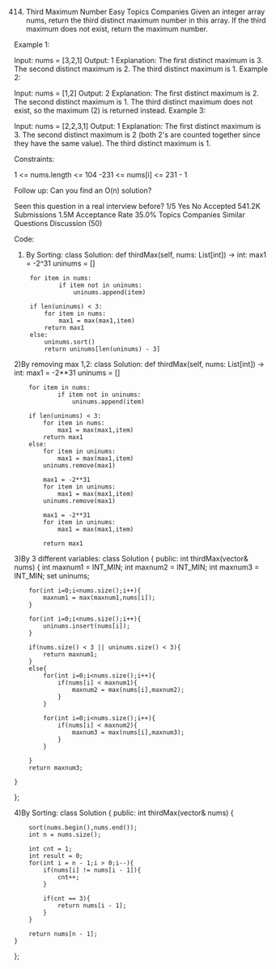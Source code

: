 414. Third Maximum Number
Easy
Topics
Companies
Given an integer array nums, return the third distinct maximum number in this array. If the third maximum does not exist, return the maximum number.

 

Example 1:

Input: nums = [3,2,1]
Output: 1
Explanation:
The first distinct maximum is 3.
The second distinct maximum is 2.
The third distinct maximum is 1.
Example 2:

Input: nums = [1,2]
Output: 2
Explanation:
The first distinct maximum is 2.
The second distinct maximum is 1.
The third distinct maximum does not exist, so the maximum (2) is returned instead.
Example 3:

Input: nums = [2,2,3,1]
Output: 1
Explanation:
The first distinct maximum is 3.
The second distinct maximum is 2 (both 2's are counted together since they have the same value).
The third distinct maximum is 1.
 

Constraints:

1 <= nums.length <= 104
-231 <= nums[i] <= 231 - 1
 

Follow up: Can you find an O(n) solution?

Seen this question in a real interview before?
1/5
Yes
No
Accepted
541.2K
Submissions
1.5M
Acceptance Rate
35.0%
Topics
Companies
Similar Questions
Discussion (50)

Code:
1) By Sorting:
class Solution:
    def thirdMax(self, nums: List[int]) -> int:
        max1 = -2^31
        uninums = []

        for item in nums:
                if item not in uninums:
                    uninums.append(item)

        if len(uninums) < 3:
            for item in nums:
                max1 = max(max1,item)
            return max1
        else:
            uninums.sort()
            return uninums[len(uninums) - 3]

2)By removing max 1,2:
class Solution:
    def thirdMax(self, nums: List[int]) -> int:
        max1 = -2**31
        uninums = []

        for item in nums:
                if item not in uninums:
                    uninums.append(item)

        if len(uninums) < 3:
            for item in nums:
                max1 = max(max1,item)
            return max1
        else:
            for item in uninums:
                max1 = max(max1,item)
            uninums.remove(max1)

            max1 = -2**31
            for item in uninums:
                max1 = max(max1,item)
            uninums.remove(max1)

            max1 = -2**31
            for item in uninums:
                max1 = max(max1,item)
            
            return max1

3)By 3 different variables:
class Solution {
public:
    int thirdMax(vector<int>& nums) {
        int maxnum1 = INT_MIN;
        int maxnum2 = INT_MIN;
        int maxnum3 = INT_MIN;
        set <int> uninums;

        for(int i=0;i<nums.size();i++){
            maxnum1 = max(maxnum1,nums[i]);
        }

        for(int i=0;i<nums.size();i++){
            uninums.insert(nums[i]);
        }

        if(nums.size() < 3 || uninums.size() < 3){
            return maxnum1;
        }
        else{
            for(int i=0;i<nums.size();i++){ 
                if(nums[i] < maxnum1){
                    maxnum2 = max(nums[i],maxnum2);
                }
            }

            for(int i=0;i<nums.size();i++){ 
                if(nums[i] < maxnum2){
                    maxnum3 = max(nums[i],maxnum3);
                }
            }

        }
        return maxnum3;
        
    }
};

4)By Sorting:
class Solution {
public:
    int thirdMax(vector<int>& nums) {
        
        sort(nums.begin(),nums.end());
        int n = nums.size();

        int cnt = 1;
        int result = 0;
        for(int i = n - 1;i > 0;i--){
            if(nums[i] != nums[i - 1]){
                cnt++;
            }

            if(cnt == 3){
                return nums[i - 1];
            }
        }

        return nums[n - 1];
    }
};
        
        